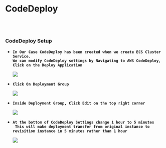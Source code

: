 # CodeDeploy

<br/>
<br/>

### CodeDeploy Setup
- **`In Our Case CodeDeploy has been created when we create ECS Cluster Service.`**\
  **`We can modify CodeDeploy settings by Navigating to AWS CodeDeploy, Click on the Deploy Application`**
  <p>
    <img src="https://github.com/cyber-netics/testX/blob/main/.assets/codedeploy/images/codedeploy-navigate-to-app.png"/>
  </p>

- **`Click On Deployment Group`**
  <p>
    <img src="https://github.com/cyber-netics/testX/blob/main/.assets/codedeploy/images/codedeploy-inisde-app.png"/>
  </p>

- **`Inside Deployment Group, Click Edit on the top right corner`**
  <p>
    <img src="https://github.com/cyber-netics/testX/blob/main/.assets/codedeploy/images/codedeploy-edit-settings.png"/>
  </p>

- **`At the bottom of CodeDeploy Settings change 1 hour to 5 minutes`**\
 **` This will make deployment transfer from original instance to revisition instance in 5 minutes rather than 1 hour`**
  <p>
    <img src="https://github.com/cyber-netics/testX/blob/main/.assets/codedeploy/images/codedeploy-configuration.png"/>
  </p>
